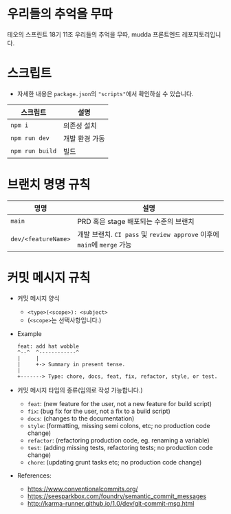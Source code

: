 # 우리들의 추억을 무따

테오의 스프린트 18기 11조
우리들의 추억을 무따, mudda 프론트엔드 레포지토리입니다.

# 스크립트

- 자세한 내용은 `package.json`의 `"scripts"`에서 확인하실 수 있습니다.

|스크립트|설명|
|---|---|
|`npm i`|의존성 설치|
|`npm run dev`|개발 환경 가동|
|`npm run build`|빌드|

# 브랜치 명명 규칙

|명명|설명|
|---|---|
|`main`|PRD 혹은 stage 배포되는 수준의 브랜치|
|`dev/<featureName>`|개발 브랜치. `CI pass` 및 `review approve` 이후에 `main`에 `merge` 가능|

# 커밋 메시지 규칙

- 커밋 메시지 양식
  - `<type>(<scope>): <subject>`
  - (`<scope>`는 선택사항입니다.)

- Example
  ```
  feat: add hat wobble
  ^--^  ^------------^
  |     |
  |     +-> Summary in present tense.
  |
  +-------> Type: chore, docs, feat, fix, refactor, style, or test.
  ```

- 커밋 메시지 타입의 종류(임의로 작성 가능합니다.)
  - `feat`: (new feature for the user, not a new feature for build script)
  - `fix`: (bug fix for the user, not a fix to a build script)
  - `docs`: (changes to the documentation)
  - `style`: (formatting, missing semi colons, etc; no production code change)
  - `refactor`: (refactoring production code, eg. renaming a variable)
  - `test`: (adding missing tests, refactoring tests; no production code change)
  - `chore`: (updating grunt tasks etc; no production code change)

- References:
  - https://www.conventionalcommits.org/
  - https://seesparkbox.com/foundry/semantic_commit_messages
  - http://karma-runner.github.io/1.0/dev/git-commit-msg.html
